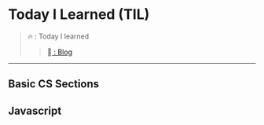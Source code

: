 # Today I Learned (TIL)

>🔥  :  Today I learned 
>>📗[ : Blog](https://velog.io/@pen9508901)

<hr/>

## Basic CS Sections


## Javascript
     
